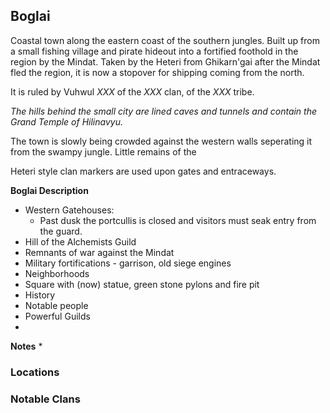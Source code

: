 ## Boglai

Coastal town along the eastern coast of the southern jungles.  Built up from a small fishing village and pirate hideout into a fortified foothold in the region by the Mindat.  Taken by the Heteri from Ghikarn'gai after the Mindat fled the region, it is now a stopover for shipping coming from the north.   

It is ruled by Vuhwul _XXX_ of the _XXX_ clan, of the _XXX_ tribe.

 _The hills behind the small city are lined caves and tunnels and contain the Grand Temple of Hilinavyu._  

 The town is slowly being crowded against the western walls seperating it from the swampy jungle. Little remains of the 

Heteri style clan markers are used upon gates and entraceways.  

**Boglai Description**
* Western Gatehouses:  
    * Past dusk the portcullis is closed and visitors must seak entry from the guard.
* Hill of the Alchemists Guild
* Remnants of war against the Mindat
* Military fortifications - garrison, old siege engines
* Neighborhoods
* Square with (now) statue, green stone pylons and fire pit
* History
* Notable people
* Powerful Guilds
* 

**Notes**
* 

### Locations


### Notable Clans

